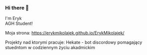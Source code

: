 ### Hi there 👋

I'm Eryk \
AGH Student!

Moja strona:
https://erykmikolajek.github.io/ErykMikolajek/

Projekty nad ktorymi pracuje:
Hekate - bot discordowy pomagający stuedntom w codziennym życiu akadmickim
